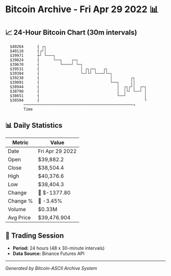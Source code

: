 # Bitcoin Archive - Fri Apr 29 2022 📊

## 📈 24-Hour Bitcoin Chart (30m intervals)

```
  $40264      ┤ ┌┐                                             
  $40118      ┤┌┘│                                             
  $39971      ┼┘ └───┐                                         
  $39824      ┤      └──┐    ┌─┐                               
  $39678      ┤         └────┘ └─┐                             
  $39531      ┤                  │ ┌┐┌─┐   ┌┐                  
  $39384      ┤                  └─┘└┘ └───┘└─┐                
  $39238      ┤                               │        ┌┐      
  $39091      ┤                               └──┐     ││      
  $38944      ┤                                  │  ┌┐┌┘│  ┌─┐ 
  $38798      ┤                                  │  │└┘ └──┘ │ 
  $38651      ┤                                  └──┘        │ 
  $38504      ┤                                              └ 
        ────────────────────────────────────────────────→
        Time
```

## 📊 Daily Statistics

| Metric | Value |
|--------|-------|
| Date | Fri Apr 29 2022 |
| Open | $39,882.2 |
| Close | $38,504.4 |
| High | $40,376.6 |
| Low | $38,404.3 |
| Change | 🔴 $-1377.80 |
| Change % | 🔴 -3.45% |
| Volume | $0.33M |
| Avg Price | $39,476.904 |

## 📅 Trading Session

- **Period:** 24 hours (48 x 30-minute intervals)
- **Data Source:** Binance Futures API

---
*Generated by Bitcoin-ASCII Archive System*
